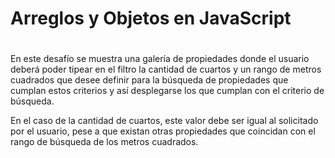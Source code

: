 # Arreglos y Objetos en JavaScript

#
En este desafío se muestra una galería de propiedades donde el usuario deberá poder tipear en el filtro la cantidad de cuartos y un rango de metros
cuadrados que desee definir para la búsqueda de propiedades que cumplan estos criterios y así desplegarse los que cumplan con el criterio de búsqueda.

En el caso de la cantidad de cuartos, este valor debe ser igual al solicitado por el usuario, pese a que existan otras propiedades que coincidan con el rango de búsqueda de los metros cuadrados.